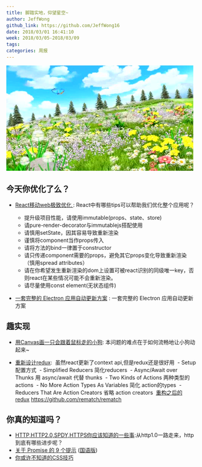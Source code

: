 ```yaml
---
title: 脚踏实地，仰望星空~
author: JeffWong
github_link: https://github.com/JeffWong16
date: 2018/03/01 16:41:10
week: 2018/03/05-2018/03/09
tags:
categories: 周报
---
```





![post-cover](https://raw.githubusercontent.com/EHDFE/ehdfe-weekly/master/assets/027.1.jpeg)

## 今天你优化了么？

* [React移动web极致优化 ](https://github.com/lcxfs1991/blog/issues/8): React中有哪些tips可以帮助我们优化整个应用呢？
  * 提升级项目性能，请使用immutable(props、state、store)
  * 请pure-render-decorator与immutablejs搭配使用
  * 请慎用setState，因其容易导致重新渲染
  * 谨慎将component当作props传入
  * 请将方法的bind一律置于constructor
  * 请只传递component需要的props，避免其它props变化导致重新渲染（慎用spread attributes）
  * 请在你希望发生重新渲染的dom上设置可被react识别的同级唯一key，否则react在某些情况可能不会重新渲染。
  * 请尽量使用const element(无状态组件)
  
* [一套完整的 Electron 应用自动更新方案](https://webfe.kujiale.com/electron-update-design/) : 一套完整的 Electron 应用自动更新方案

## 趣实现

* [用Canvas画一只会跟着鼠标走的小狗](https://zhuanlan.zhihu.com/p/34139676): 本问题的难点在于如何流畅地让小狗动起来~
- [重新设计redux](https://hackernoon.com/redesigning-redux-b2baee8b8a38):  虽然react更新了context api,但是redux还是很好用
  - Setup配置方式
  - Simplified Reducers 简化reducers
  - Async/Await over Thunks 用 async/await 代替 thunks
  - Two Kinds of Actions 两种类型的actions
  - No More Action Types As Variables 简化 action的types
  - Reducers That Are Action Creators 省略 action creators
  [重构之后的redux](https://github.com/rematch/rematch) https://github.com/rematch/rematch

## 你真的知道吗？
* [HTTP,HTTP2.0,SPDY,HTTPS你应该知道的一些事](http://www.alloyteam.com/2016/07/httphttp2-0spdyhttps-reading-this-is-enough/):从http1.0一路走来，http到底有哪些进步呢？
* [关于 Promise 的 9 个提示](https://dev.to/kepta/promising-promise-tips--c8f) ([国语版](https://zhuanlan.zhihu.com/p/34224840?group_id=953911927437549568))
* [你或许不知道的CSS技巧](https://medium.com/@peedutuisk/lesser-known-css-quirks-oddities-and-advanced-tips-css-is-awesome-8ee3d16295bb)

